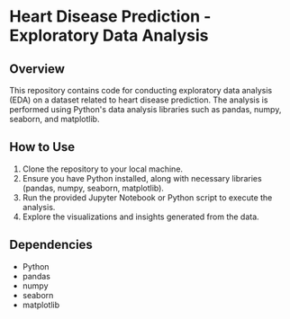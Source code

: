 # Heart Disease Prediction - Exploratory Data Analysis
## Overview
This repository contains code for conducting exploratory data analysis (EDA) on a dataset related to heart disease prediction. The analysis is performed using Python's data analysis libraries such as pandas, numpy, seaborn, and matplotlib.

## How to Use
1. Clone the repository to your local machine.
2. Ensure you have Python installed, along with necessary libraries (pandas, numpy, seaborn, matplotlib).
3. Run the provided Jupyter Notebook or Python script to execute the analysis.
4. Explore the visualizations and insights generated from the data.

## Dependencies
- Python 
- pandas
- numpy
- seaborn
- matplotlib
